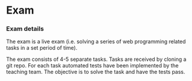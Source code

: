 # Exam

### Exam details

The exam is a live exam \(i.e. solving a series of web programming related tasks in a set period of time\).

The exam consists of 4-5 separate tasks. Tasks are received by cloning a git repo. For each task automated tests have been implemented by the teaching team. The objective is to solve the task and have the tests pass.

